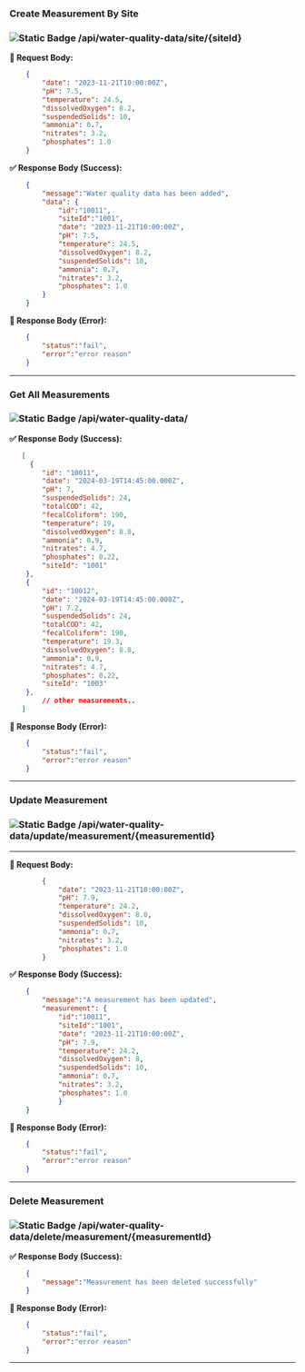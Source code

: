 ### **Create Measurement By Site**

### ![Static Badge](https://img.shields.io/badge/POST-%23F0E442?style=flat&logoColor=%23111000) /api/water-quality-data/site/{siteId}

**📝 Request Body:**

```json 
    {
        "date": "2023-11-21T10:00:00Z",
        "pH": 7.5,
        "temperature": 24.5,
        "dissolvedOxygen": 8.2,
        "suspendedSolids": 10,
        "ammonia": 0.7,
        "nitrates": 3.2,
        "phosphates": 1.0
    }
```

**✅ Response Body (Success):**

```json
    {
        "message":"Water quality data has been added",
        "data": {
            "id":"10011",
            "siteId":"1001",
            "date": "2023-11-21T10:00:00Z",
            "pH": 7.5,
            "temperature": 24.5,
            "dissolvedOxygen": 8.2,
            "suspendedSolids": 10,
            "ammonia": 0.7,
            "nitrates": 3.2,
            "phosphates": 1.0
        }
    }
```

**🚫 Response Body (Error):**

```json
    {
        "status":"fail",
        "error":"error reason"
    }
```

--- 
### **Get All Measurements**

### ![Static Badge](https://img.shields.io/badge/GET-%23009E73?style=flat&logoColor=%23111000) /api/water-quality-data/

**✅ Response Body (Success):**
```json
   [
     {
        "id": "10011",
        "date": "2024-03-19T14:45:00.000Z",
        "pH": 7,
        "suspendedSolids": 24,
        "totalCOD": 42,
        "fecalColiform": 190,
        "temperature": 19,
        "dissolvedOxygen": 8.8,
        "ammonia": 0.9,
        "nitrates": 4.7,
        "phosphates": 0.22,
        "siteId": "1001"
    },
    {
        "id": "10012",
        "date": "2024-03-19T14:45:00.000Z",
        "pH": 7.2,
        "suspendedSolids": 24,
        "totalCOD": 42,
        "fecalColiform": 190,
        "temperature": 19.3,
        "dissolvedOxygen": 8.8,
        "ammonia": 0.9,
        "nitrates": 4.7,
        "phosphates": 0.22,
        "siteId": "1003"
    },
        // other measurements..
   ] 
```

**🚫 Response Body (Error):**

```json
    {
        "status":"fail",
        "error":"error reason"
    }
```

--- 

### **Update Measurement**

### ![Static Badge](https://img.shields.io/badge/PUT-%23785EF0?style=flat-square&logoColor=%23111000) /api/water-quality-data/update/measurement/{measurementId}

--- 

**📝 Request Body:**
```json
        {
            "date": "2023-11-21T10:00:00Z",
            "pH": 7.9,
            "temperature": 24.2,
            "dissolvedOxygen": 8.0,
            "suspendedSolids": 10,
            "ammonia": 0.7,
            "nitrates": 3.2,
            "phosphates": 1.0
        }
```

**✅ Response Body (Success):**

```json
    {
        "message":"A measurement has been updated",
        "measurement": {
            "id":"10011",
            "siteId":"1001",
            "date": "2023-11-21T10:00:00Z",
            "pH": 7.9,
            "temperature": 24.2,
            "dissolvedOxygen": 8,
            "suspendedSolids": 10,
            "ammonia": 0.7,
            "nitrates": 3.2,
            "phosphates": 1.0
            }
    }
```

**🚫 Response Body (Error):**

```json
    {
        "status":"fail",
        "error":"error reason"
    }
```

---

### **Delete Measurement**

###  ![Static Badge](https://img.shields.io/badge/DELETE-%23CE0E2B?style=flat&logoColor=%23111000) /api/water-quality-data/delete/measurement/{measurementId}

**✅ Response Body (Success):**

```json
    {
        "message":"Measurement has been deleted successfully"
    }
```

**🚫 Response Body (Error):**

```json
    {
        "status":"fail",
        "error":"error reason"
    }
```
---